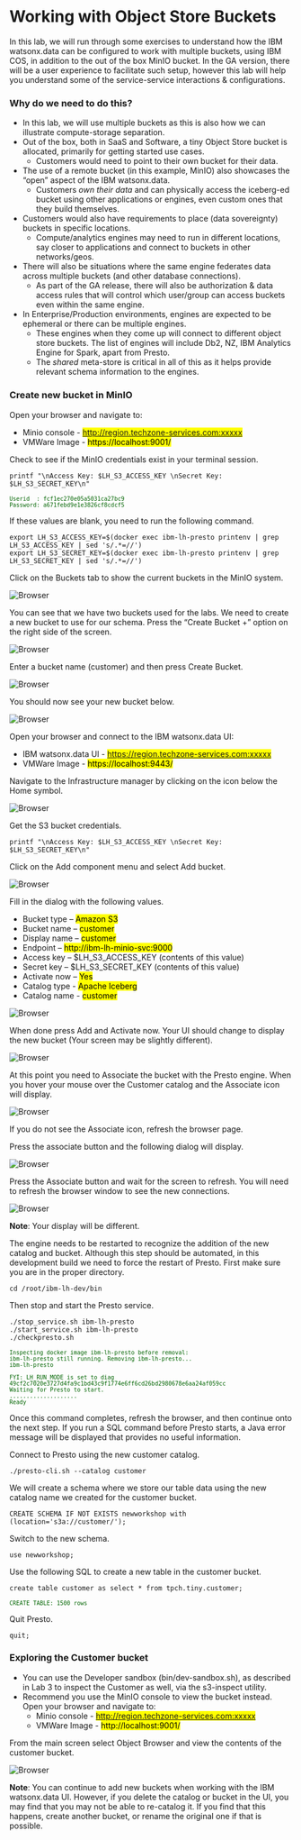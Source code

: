 # Working with Object Store Buckets

In this lab, we will run through some exercises to understand how the IBM watsonx.data can be configured to work with multiple buckets, using IBM COS, in addition to the out of the box MinIO bucket. 
In the GA version, there will be a user experience to facilitate such setup, however this lab will help you understand some of the service-service interactions & configurations.

### Why do we need to do this?

   * In this lab, we will use multiple buckets as this is also how we can illustrate compute-storage separation.
   * Out of the box, both in SaaS and Software, a tiny Object Store bucket is allocated, primarily for getting started use cases.  
     * Customers would need to point to their own bucket for their data. 
   * The use of a remote bucket (in this example, MinIO) also showcases the “open” aspect of the IBM watsonx.data.  
     * Customers _own their data_ and can physically access the iceberg-ed bucket using other applications or engines, even custom ones that they build themselves.
   * Customers would also have requirements to place (data sovereignty) buckets in specific locations.
     * Compute/analytics engines may need to run in different locations, say closer to applications and connect to buckets in other networks/geos.
   * There will also be situations where the same engine federates data across multiple buckets (and other database connections).
     * As part of the GA release, there will also be authorization & data access rules that will control which user/group can access buckets even within the same engine.
   * In Enterprise/Production environments, engines are expected to be ephemeral or there can be multiple engines. 
     * These engines when they come up will connect to different object store buckets.  The list of engines will include Db2, NZ, IBM Analytics Engine for Spark, apart from Presto.
     * The _shared_ meta-store is critical in all of this as it helps provide relevant schema information to the engines.

### Create new bucket in MinIO
Open your browser and navigate to:

   * Minio console - <mark>http://region.techzone-services.com:xxxxx</mark>
   * VMWare Image - <mark>https://localhost:9001/</mark>
   
Check to see if the MinIO credentials exist in your terminal session.
```
printf "\nAccess Key: $LH_S3_ACCESS_KEY \nSecret Key: $LH_S3_SECRET_KEY\n"
```
<pre style="font-size: small; color: darkgreen; overflow: auto">
Userid  : fcf1ec270e05a5031ca27bc9 
Password: a671febd9e1e3826cf8cdcf5
</pre>
If these values are blank, you need to run the following command.
```
export LH_S3_ACCESS_KEY=$(docker exec ibm-lh-presto printenv | grep LH_S3_ACCESS_KEY | sed 's/.*=//')
export LH_S3_SECRET_KEY=$(docker exec ibm-lh-presto printenv | grep LH_S3_SECRET_KEY | sed 's/.*=//')
```
Click on the Buckets tab to show the current buckets in the MinIO system.

![Browser](wxd-images/minio-bucket-1.png)
 
You can see that we have two buckets used for the labs. We need to create a new bucket to use for our schema. Press the “Create Bucket +” option on the right side of the screen.
 
![Browser](wxd-images/minio-bucket-2.png)
 
Enter a bucket name (customer) and then press Create Bucket. 

![Browser](wxd-images/minio-bucket-3.png)
 
You should now see your new bucket below.

![Browser](wxd-images/minio-bucket-4.png)
 
Open your browser and connect to the IBM watsonx.data UI:

   * IBM watsonx.data UI - <mark>https://region.techzone-services.com:xxxxx</mark>
   * VMWare Image - <mark>https://localhost:9443/</mark>
   
Navigate to the Infrastructure manager by clicking on the icon below the Home symbol.

![Browser](wxd-images/watsonx-icon-infra.png)
  
Get the S3 bucket credentials.
```
printf "\nAccess Key: $LH_S3_ACCESS_KEY \nSecret Key: $LH_S3_SECRET_KEY\n"
```

Click on the Add component menu and select Add bucket.

![Browser](wxd-images/watsonx-add-component.png)
 
Fill in the dialog with the following values.

   * Bucket type – <mark>Amazon S3</mark>
   * Bucket name – <mark>customer</mark>
   * Display name – <mark>customer</mark>
   * Endpoint – <mark>http://ibm-lh-minio-svc:9000</mark>
   * Access key – $LH_S3_ACCESS_KEY (contents of this value)
   * Secret key –  $LH_S3_SECRET_KEY (contents of this value)
   * Activate now – <mark>Yes</mark>
   * Catalog type - <mark>Apache Iceberg</mark>
   * Catalog name - <mark>customer</mark>
   
![Browser](wxd-images/watsonx-add-bucket-1.png)   
   
When done press Add and Activate now. Your UI should change to display the new bucket (Your screen may be slightly different).

![Browser](wxd-images/watsonx-add-bucket-2.png)   
 
At this point you need to Associate the bucket with the Presto engine. When you hover your mouse over the Customer catalog and the Associate icon will display.

![Browser](wxd-images/watsonx-add-bucket-3.png)   

If you do not see the Associate icon, refresh the browser page.
 
Press the associate button and the following dialog will display.

![Browser](wxd-images/watsonx-add-bucket-4.png)  
 
Press the Associate button and wait for the screen to refresh. You will need to refresh the browser window to see the new connections. 

![Browser](wxd-images/watsonx-add-bucket-5.png)  

**Note**: Your display will be different.
 
The engine needs to be restarted to recognize the addition of the new catalog and bucket. Although this step should be automated, in this development build we need to force the restart of Presto. First make sure you are in the proper directory.
```
cd /root/ibm-lh-dev/bin
```
Then stop and start the Presto service.
```
./stop_service.sh ibm-lh-presto
./start_service.sh ibm-lh-presto
./checkpresto.sh
```
<pre style="font-size: small; color: darkgreen; overflow: auto">
Inspecting docker image ibm-lh-presto before removal:
ibm-lh-presto still running. Removing ibm-lh-presto...
ibm-lh-presto

FYI: LH_RUN_MODE is set to diag
49cf2c7020e3727d4fa9c1bd43c9f1774e6ff6cd26bd2980678e6aa24af059cc
Waiting for Presto to start.
....................
Ready
</pre>
Once this command completes, refresh the browser, and then continue onto the next step. If you run a SQL command before Presto starts, a Java error message will be displayed that provides no useful information.

Connect to Presto using the new customer catalog.
``` 
./presto-cli.sh --catalog customer
```
We will create a schema where we store our table data using the new catalog name we created for the customer bucket.
```
CREATE SCHEMA IF NOT EXISTS newworkshop with (location='s3a://customer/');
```
Switch to the new schema.
```
use newworkshop;
```
Use the following SQL to create a new table in the customer bucket.
```
create table customer as select * from tpch.tiny.customer;
```
<pre style="font-size: small; color: darkgreen; overflow: auto">
CREATE TABLE: 1500 rows
</pre>
Quit Presto.
```
quit;
```

### Exploring the Customer bucket

   * You can use the Developer sandbox (bin/dev-sandbox.sh), as described in Lab 3 to inspect the Customer as well, via the s3-inspect utility. 
   * Recommend you use the MinIO console to view the bucket instead.
Open your browser and navigate to:
     * Minio console - <mark>http://region.techzone-services.com:xxxxx</mark>
     * VMWare Image - <mark>http://localhost:9001/</mark>

From the main screen select Object Browser and view the contents of the customer bucket.

![Browser](wxd-images/watsonx-add-bucket-6.png) 

**Note**: You can continue to add new buckets when working with the IBM watsonx.data UI. However, if you delete the catalog or bucket in the UI, you may find that you may not be able to re-catalog it. If you find that this happens, create another bucket, or rename the original one if that is possible.
